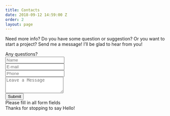 ```yaml
---
title: Contacts
date: 2018-09-12 14:59:00 Z
order: 2
layout: page
---
```

<div class="two-seps">
	<div class="need_more">
		<div class="text">
			<p>Need more info? Do you have some question or suggestion? Or you want to start a project?
			Send me a message! I’ll be glad to hear from you!</p>
		</div>
		<div class="form_title">Any questions?</div>
		<div class="form_wrap">
			<div class="fields">
				<form id="contact-form">
					<div class="form-group center-block">
						<input type="text" data-lpignore="true" class="form-control contact-input" id="inputName" placeholder="Name" name="name"/>
					</div>
					<div class="form-group center-block">
						<input type="email" data-lpignore="true" class="form-control contact-input" id="inputEmail" placeholder="E-mail" name="email"/>
					</div>
					<div class="form-group center-block">
						<input type="text" data-lpignore="true" class="form-control contact-input" id="inputPhone" placeholder="Phone" name="phone"/>
					</div>
					<div class="form-group center-block">
						<textarea id="inputMessage" data-lpignore="true" class="form-control contact-input" rows="3" placeholder="Leave a Message" name="message"></textarea>
					</div>
					<div class="text-center">
						<button class="btn btn-default" type="submit" value="Send">Submit</button>
						<div class="alert alert-danger center-block submit-fail display-none">Please fill in all form fields<br><a href="#"><i class="fa fa-long-arrow-left fa-4x"></i></a></div>
						<div class="alert alert-success center-block submit-success display-none">Thanks for stopping to say Hello!<br><a href="#"><i class="fa fa-long-arrow-left fa-4x"></i></a></div>
					</div>
					<span></span>
				</form>
			<!-- <form id="contacts" method="POST"></form>
			<p>
				<input placeholder="Name" data-lpignore="true" name="user" form="contacts" id="user_name">
			</p>
			<p>
				<input placeholder="Phone" data-lpignore="true" name="phone" form="contacts" id="phone_number">
			</p>
			<p>
				<input placeholder="E-mail" data-lpignore="true" name="e_mail" form="contacts" id="e_mail">
			</p>
			<p>
				<input id="questions" type="submit" value="Send">
			</p>
			<div class="alert alert-danger center-block submit-fail display-none">Please fill in all form fields
				<br>
				<a href="#"><i class="fa fa-long-arrow-left fa-4x">
					</i>
				</a>
			</div>
			<div class="alert alert-success center-block submit-success display-none">Thanks for stopping to say Hello!
				<br>
				<a href="#">
					<i class="fa fa-long-arrow-left fa-4x">
					</i>
				</a>
			</div> -->
		</div>
		<!-- <div class="send_wrap">
								<button id="questions" type="submit" value="Send">
								<span>Send</span>
								</button>
		</div> -->
	</div>